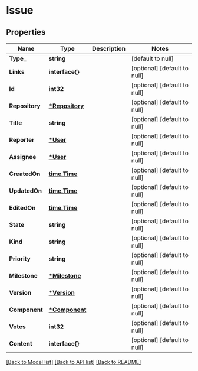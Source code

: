 # Issue

## Properties
Name | Type | Description | Notes
------------ | ------------- | ------------- | -------------
**Type_** | **string** |  | [default to null]
**Links** | **interface{}** |  | [optional] [default to null]
**Id** | **int32** |  | [optional] [default to null]
**Repository** | [***Repository**](repository.md) |  | [optional] [default to null]
**Title** | **string** |  | [optional] [default to null]
**Reporter** | [***User**](user.md) |  | [optional] [default to null]
**Assignee** | [***User**](user.md) |  | [optional] [default to null]
**CreatedOn** | [**time.Time**](time.Time.md) |  | [optional] [default to null]
**UpdatedOn** | [**time.Time**](time.Time.md) |  | [optional] [default to null]
**EditedOn** | [**time.Time**](time.Time.md) |  | [optional] [default to null]
**State** | **string** |  | [optional] [default to null]
**Kind** | **string** |  | [optional] [default to null]
**Priority** | **string** |  | [optional] [default to null]
**Milestone** | [***Milestone**](milestone.md) |  | [optional] [default to null]
**Version** | [***Version**](version.md) |  | [optional] [default to null]
**Component** | [***Component**](component.md) |  | [optional] [default to null]
**Votes** | **int32** |  | [optional] [default to null]
**Content** | **interface{}** |  | [optional] [default to null]

[[Back to Model list]](../README.md#documentation-for-models) [[Back to API list]](../README.md#documentation-for-api-endpoints) [[Back to README]](../README.md)


